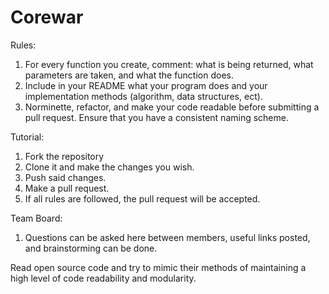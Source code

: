 # Corewar

Rules:
1. For every function you create, comment: what is being returned, what parameters are taken, and what the function does.
2. Include in your README what your program does and your implementation methods (algorithm, data structures, ect). 
3. Norminette, refactor, and make your code readable before submitting a pull request. Ensure that you have a consistent naming scheme. 

Tutorial:
1. Fork the repository
2. Clone it and make the changes you wish.
3. Push said changes. 
4. Make a pull request.
5. If all rules are followed, the pull request will be accepted.

Team Board:
1. Questions can be asked here between members, useful links posted, and brainstorming can be done.

Read open source code and try to mimic their methods of maintaining a high level of code readability and modularity. 
